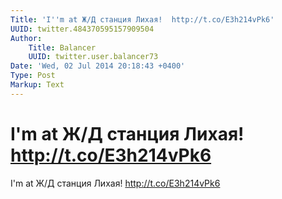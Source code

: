 ```yaml
---
Title: 'I''m at Ж/Д станция Лихая!  http://t.co/E3h214vPk6'
UUID: twitter.484370595157909504
Author:
    Title: Balancer
    UUID: twitter.user.balancer73
Date: 'Wed, 02 Jul 2014 20:18:43 +0400'
Type: Post
Markup: Text
---
```


# I'm at Ж/Д станция Лихая!  http://t.co/E3h214vPk6

I'm at Ж/Д станция Лихая!  http://t.co/E3h214vPk6